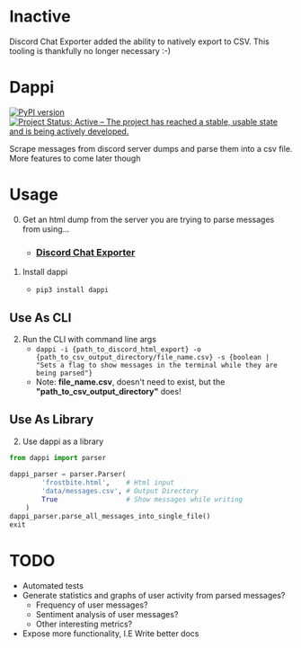 # Inactive
Discord Chat Exporter added the ability to natively export to CSV. This tooling is thankfully no longer necessary :-)

# Dappi
[![PyPI version](https://badge.fury.io/py/dappi.svg)](https://badge.fury.io/py/dappi)
[![Project Status: Active – The project has reached a stable, usable state and is being actively developed.](https://www.repostatus.org/badges/latest/https://www.repostatus.org/badges/latest/inactive.svg)](https://www.repostatus.org/#inactive)


Scrape messages from discord server dumps and parse them into a csv file. More features to come later though

# Usage
0. Get an html dump from the server you are trying to parse messages from using... 
    - ### [Discord Chat Exporter](https://github.com/Tyrrrz/DiscordChatExporter)

1. Install dappi
    - ```pip3 install dappi```
## Use As CLI
2. Run the CLI with command line args
    - ```dappi -i {path_to_discord_html_export} -o {path_to_csv_output_directory/file_name.csv} -s {boolean | "Sets a flag to show messages in the terminal while they are being parsed"}```
    - Note: __file_name.csv__, doesn't need to exist, but the __"path_to_csv_output_directory"__ does!

## Use As Library
2. Use dappi as a library
```py
from dappi import parser
                                
dappi_parser = parser.Parser(
        'frostbite.html',    # Html input
        'data/messages.csv', # Output Directory
        True                 # Show messages while writing
    )
dappi_parser.parse_all_messages_into_single_file()
exit
```
# TODO
- Automated tests
- Generate statistics and graphs of user activity from parsed messages?
    - Frequency of user messages?
    - Sentiment analysis of user messages?
    - Other interesting metrics?
- Expose more functionality, I.E Write better docs
